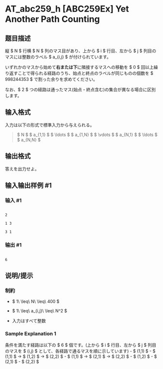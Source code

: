 # AT_abc259_h [ABC259Ex] Yet Another Path Counting

## 题目描述

[problemUrl]: https://atcoder.jp/contests/abc259/tasks/abc259_h

縦 $ N $ 行横 $ N $ 列のマス目があり、上から $ i $ 行目、左から $ j $ 列目のマスには整数のラベル $ a_{i,j} $ が付けられています。  
 いずれかのマスから始めて**右または下**に隣接するマスへの移動を $ 0 $ 回以上繰り返すことで得られる経路のうち、始点と終点のラベルが同じものの個数を $ 998244353 $ で割った余りを求めてください。  
 なお、$ 2 $ つの経路は通ったマス(始点・終点含む)の集合が異なる場合に区別します。

## 输入格式

入力は以下の形式で標準入力から与えられる。

> $ N $ $ a_{1,1} $ $ \ldots $ $ a_{1,N} $ $ \vdots $ $ a_{N,1} $ $ \ldots $ $ a_{N,N} $

## 输出格式

答えを出力せよ。

## 输入输出样例 #1

### 输入 #1

```
2
1 3
3 1
```

### 输出 #1

```
6
```

## 说明/提示

### 制約

- $ 1\ \leq\ N\ \leq\ 400 $
- $ 1\ \leq\ a_{i,j}\ \leq\ N^2 $
- 入力はすべて整数

### Sample Explanation 1

条件を満たす経路は以下の $ 6 $ 個です。(上から $ i $ 行目、左から $ j $ 列目のマスを $ (i,j) $ として、各経路で通るマスを順に示しています) - $ (1,1) $ - $ (1,1) $ → $ (1,2) $ → $ (2,2) $ - $ (1,1) $ → $ (2,1) $ → $ (2,2) $ - $ (1,2) $ - $ (2,1) $ - $ (2,2) $